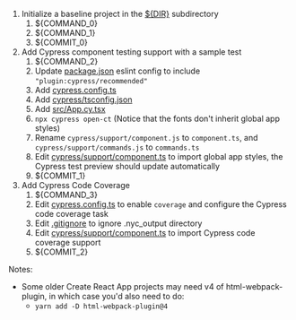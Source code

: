 1. Initialize a baseline project in the [${DIR}](.) subdirectory
   1. ${COMMAND_0}
   1. ${COMMAND_1}
   1. ${COMMIT_0}
1. Add Cypress component testing support with a sample test
   1. ${COMMAND_2}
   1. Update [package.json](package.json) eslint config to include `"plugin:cypress/recommended"`
   1. Add [cypress.config.ts](cypress.config.ts)
   1. Add [cypress/tsconfig.json](cypress/tsconfig.json)
   1. Add [src/App.cy.tsx](src/App.cy.tsx)
   1. `npx cypress open-ct` (Notice that the fonts don't inherit global app styles)
   1. Rename `cypress/support/component.js` to `component.ts`, and `cypress/support/commands.js` to `commands.ts`
   1. Edit [cypress/support/component.ts](cypress/support/component.ts) to import global app styles, the Cypress test preview should update automatically   
   1. ${COMMIT_1}   
1. Add Cypress Code Coverage
   1. ${COMMAND_3}
   2. Edit [cypress.config.ts](cypress.config.ts) to enable `coverage` and configure the Cypress code coverage task
   3. Edit [.gitignore](.gitignore) to ignore .nyc_output directory
   4. Edit [cypress/support/component.ts](cypress/support/component.ts) to import Cypress code coverage support
   5. ${COMMIT_2}
   
Notes:

- Some older Create React App projects may need v4 of html-webpack-plugin, in which case you'd also need to do:
  - `yarn add -D html-webpack-plugin@4`
